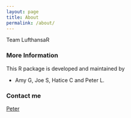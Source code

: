 ```yaml
---
layout: page
title: About
permalink: /about/
---
```


Team LufthansaR

### More Information

This R package is developed and maintained by

- Amy G, Joe S, Hatice C and Peter L.

### Contact me

[Peter](peter.tingyao@alumni.ubc.ca)
